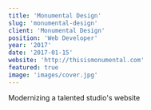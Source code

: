 ```yaml
---
title: 'Monumental Design'
slug: 'monumental-design'
client: 'Monumental Design'
position: 'Web Developer'
year: '2017'
date: '2017-01-15'
website: 'http://thisismonumental.com'
featured: true
image: 'images/cover.jpg'
---
```


Modernizing a talented studio's website
